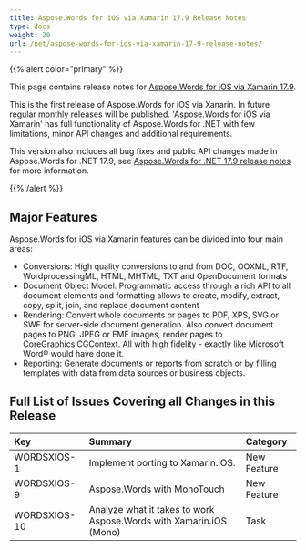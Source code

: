 ```yaml
---
title: Aspose.Words for iOS via Xamarin 17.9 Release Notes
type: docs
weight: 20
url: /net/aspose-words-for-ios-via-xamarin-17-9-release-notes/
---
```


{{% alert color="primary" %}} 

This page contains release notes for [Aspose.Words for iOS via Xamarin 17.9](https://downloads.aspose.com/words/iosxamarin/new-releases/aspose.words-for-ios-via-xamarin-17.9/).

This is the first release of Aspose.Words for iOS via Xanarin. In future regular monthly releases will be published. 'Aspose.Words for iOS via Xamarin' has full functionality of Aspose.Words for .NET with few limitations, minor API changes and additional requirements.

This version also includes all bug fixes and public API changes made in Aspose.Words for .NET 17.9, see [Aspose.Words for .NET 17.9 release notes](/words/net/aspose-words-for-net-17-9-release-notes/) for more information.

{{% /alert %}} 

## **Major Features**

Aspose.Words for iOS via Xamarin features can be divided into four main areas:

- Conversions: High quality conversions to and from DOC, OOXML, RTF, WordprocessingML, HTML, MHTML, TXT and OpenDocument formats
- Document Object Model: Programmatic access through a rich API to all document elements and formatting allows to create, modify, extract, copy, split, join, and replace document content
- Rendering: Convert whole documents or pages to PDF, XPS, SVG or SWF for server-side document generation. Also convert document pages to PNG, JPEG or EMF images, render pages to CoreGraphics.CGContext. All with high fidelity - exactly like Microsoft Word® would have done it.
- Reporting: Generate documents or reports from scratch or by filling templates with data from data sources or business objects.

## **Full List of Issues Covering all Changes in this Release**

|Key|Summary|Category|
| :- | :- | :- |
|WORDSXIOS-1|Implement porting to Xamarin.iOS.|New Feature|
|WORDSXIOS-9|Aspose.Words with MonoTouch|New Feature|
|WORDSXIOS-10|Analyze what it takes to work Aspose.Words with Xamarin.iOS (Mono)|Task|

